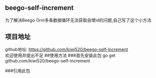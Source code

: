 
## beego-self-increment
为了解决Beego Orm多条数据循环无法获取自增id的问题,自己写了这个小方法<br>
## 项目地址
github地址: https://github.com/kiwi520/beego-self-increment<br>
欢迎使用并提出不足
##使用方法
   ###首先安装此包
   go get  github.com/kiwi520/beego-self-increment
   
   ###引用此包
   
   
